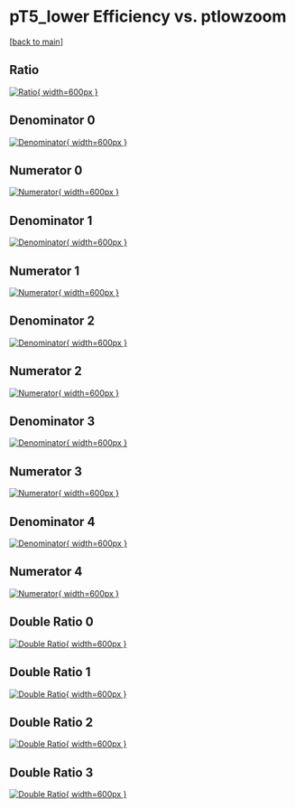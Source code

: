 # pT5_lower Efficiency vs. ptlowzoom

[[back to main](./)]



## Ratio

[![Ratio](../mtv/var/pT5_lower_base_211_0_eff_ptlowzoom.png){ width=600px }](../mtv/var/pT5_lower_base_211_0_eff_ptlowzoom.pdf)

## Denominator 0

[![Denominator](../mtv/den/pT5_lower_base_211_0_eff_ptlowzoom_den0.png){ width=600px }](../mtv/den/pT5_lower_base_211_0_eff_ptlowzoom_den0.pdf)

## Numerator 0

[![Numerator](../mtv/num/pT5_lower_base_211_0_eff_ptlowzoom_num0.png){ width=600px }](../mtv/num/pT5_lower_base_211_0_eff_ptlowzoom_num0.pdf)

## Denominator 1

[![Denominator](../mtv/den/pT5_lower_base_211_0_eff_ptlowzoom_den1.png){ width=600px }](../mtv/den/pT5_lower_base_211_0_eff_ptlowzoom_den1.pdf)

## Numerator 1

[![Numerator](../mtv/num/pT5_lower_base_211_0_eff_ptlowzoom_num1.png){ width=600px }](../mtv/num/pT5_lower_base_211_0_eff_ptlowzoom_num1.pdf)

## Denominator 2

[![Denominator](../mtv/den/pT5_lower_base_211_0_eff_ptlowzoom_den2.png){ width=600px }](../mtv/den/pT5_lower_base_211_0_eff_ptlowzoom_den2.pdf)

## Numerator 2

[![Numerator](../mtv/num/pT5_lower_base_211_0_eff_ptlowzoom_num2.png){ width=600px }](../mtv/num/pT5_lower_base_211_0_eff_ptlowzoom_num2.pdf)

## Denominator 3

[![Denominator](../mtv/den/pT5_lower_base_211_0_eff_ptlowzoom_den3.png){ width=600px }](../mtv/den/pT5_lower_base_211_0_eff_ptlowzoom_den3.pdf)

## Numerator 3

[![Numerator](../mtv/num/pT5_lower_base_211_0_eff_ptlowzoom_num3.png){ width=600px }](../mtv/num/pT5_lower_base_211_0_eff_ptlowzoom_num3.pdf)

## Denominator 4

[![Denominator](../mtv/den/pT5_lower_base_211_0_eff_ptlowzoom_den4.png){ width=600px }](../mtv/den/pT5_lower_base_211_0_eff_ptlowzoom_den4.pdf)

## Numerator 4

[![Numerator](../mtv/num/pT5_lower_base_211_0_eff_ptlowzoom_num4.png){ width=600px }](../mtv/num/pT5_lower_base_211_0_eff_ptlowzoom_num4.pdf)

## Double Ratio 0

[![Double Ratio](../mtv/ratio/pT5_lower_base_211_0_eff_ptlowzoom_ratio0.png){ width=600px }](../mtv/ratio/pT5_lower_base_211_0_eff_ptlowzoom_ratio0.pdf)

## Double Ratio 1

[![Double Ratio](../mtv/ratio/pT5_lower_base_211_0_eff_ptlowzoom_ratio1.png){ width=600px }](../mtv/ratio/pT5_lower_base_211_0_eff_ptlowzoom_ratio1.pdf)

## Double Ratio 2

[![Double Ratio](../mtv/ratio/pT5_lower_base_211_0_eff_ptlowzoom_ratio2.png){ width=600px }](../mtv/ratio/pT5_lower_base_211_0_eff_ptlowzoom_ratio2.pdf)

## Double Ratio 3

[![Double Ratio](../mtv/ratio/pT5_lower_base_211_0_eff_ptlowzoom_ratio3.png){ width=600px }](../mtv/ratio/pT5_lower_base_211_0_eff_ptlowzoom_ratio3.pdf)

